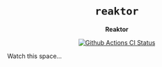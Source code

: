 <div align="center">
  <h1><code>reaktor</code></h1>

  <p>
    <strong>Reaktor</strong>
  </p>

  <p>
    <a href="https://github.com/sunfishcode/nameless/actions?query=workflow%3ACI"><img src="https://github.com/sunfishcode/nameless/workflows/CI/badge.svg" alt="Github Actions CI Status" /></a>
  </p>
</div>

Watch this space...
